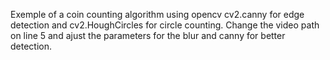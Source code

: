 Exemple of a coin counting algorithm using opencv cv2.canny for edge detection and cv2.HoughCircles for circle counting.
Change the video path on line 5 and ajust the parameters for the blur and canny for better detection.
